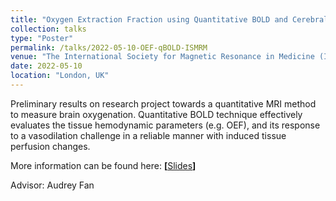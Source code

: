 ```yaml
---
title: "Oxygen Extraction Fraction using Quantitative BOLD and Cerebral Blood Flow during Vasodilation"
collection: talks
type: "Poster"
permalink: /talks/2022-05-10-OEF-qBOLD-ISMRM
venue: "The International Society for Magnetic Resonance in Medicine (ISMRM)"
date: 2022-05-10
location: "London, UK"
---
```


Preliminary results on research project towards a quantitative MRI method to measure brain oxygenation. Quantitative BOLD technique effectively evaluates the tissue hemodynamic parameters (e.g. OEF), and its response to a vasodilation challenge in a reliable manner with induced tissue perfusion changes. 

More information can be found here: <strong> [</strong><a href="/files/ISMRM_4095_Le_5min.pdf" target="_blank">Slides</a><strong>] </strong>

Advisor: Audrey Fan 